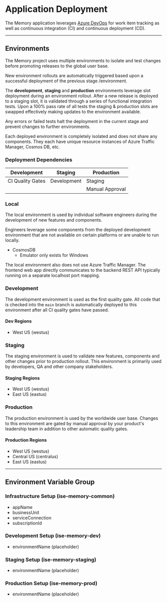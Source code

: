 # Application Deployment

The Memory application leverages [Azure DevOps](https://learn.microsoft.com/en-gb/azure/devops/index?view=azure-devops) for work item tracking as well as continuous integration (CI) and continuous deployment (CD).

---

## Environments

The Memory project uses multiple environments to isolate and test changes before promoting releases to the global user base.

New environment rollouts are automatically triggered based upon a successful deployment of the previous stage /environment.

The **development**, **staging** and **production** environments leverage slot deployment during an environment rollout.
After a new release is deployed to a staging slot, it is validated through a series of functional integration tests.
Upon a 100% pass rate of all tests the staging & production slots are swapped effectively making updates to the environment available.

Any errors or failed tests halt the deployment in the current stage and prevent changes to further environments.

Each deployed environment is completely isolated and does not share any components.
They each have unique resource instances of Azure Traffic Manager, Cosmos DB, etc.

### Deployment Dependencies

| Development      | Staging     | Production      |
|------------------|-------------|-----------------|
| CI Quality Gates | Development | Staging         |
|                  |             | Manual Approval |

### Local

The local environment is used by individual software engineers during the development of new features and components.

Engineers leverage some components from the deployed development environment that are not available on certain platforms or are unable to run locally.

- CosmosDB
  - Emulator only exists for Windows

The local environment also does not use Azure Traffic Manager.
The frontend web app directly communicates to the backend REST API typically running on a separate localhost port mapping.

### Development

The development environment is used as the first quality gate.
All code that is checked into the `main` branch is automatically deployed to this environment after all CI quality gates have passed.

#### Dev Regions

- West US (westus)

### Staging

The staging environment is used to validate new features, components and other changes prior to production rollout.
This environment is primarily used by developers, QA and other company stakeholders.

#### Staging Regions

- West US (westus)
- East US (eastus)

### Production

The production environment is used by the worldwide user base.
Changes to this environment are gated by manual approval by your product's leadership team in addition to other automatic quality gates.

#### Production Regions

- West US (westus)
- Central US (centralus)
- East US (eastus)

---

## Environment Variable Group

### Infrastructure Setup (ise-memory-common)

- appName
- businessUnit
- serviceConnection
- subscriptionId

### Development Setup (ise-memory-dev)

- environmentName (placeholder)

### Staging Setup (ise-memory-staging)

- environmentName (placeholder)

### Production Setup (ise-memory-prod)

- environmentName (placeholder)

